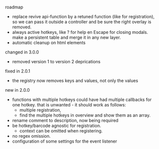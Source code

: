 

roadmap

* replace revive api-function by a retuned function (like for registration),
    so we can pass it outside a
    controller and be sure the right overlay is removed.
* always active hotkeys, like ? for help en Escape for closing modals.
    make a persistent table and merge it in any new layer.
* automatic cleanup on html elements



changed in 3.0.0

* removed version 1 to version 2 deprications

fixed in 2.0.1

* the registry now removes keys and values, not only the values

new in 2.0.0

* functions with multiple hotkeys could have had multiple callbacks for one hotkey.
    that is unwanted - it should work as follows:
    * multiple registration,
    * find the multiple hotkeys in overview and show them as an array.
* rename comment to description, now being required
* be hotkey/barcode agnostic for registration.
    * context can be omitted when registering.
* no regex omission.
* configuration of some settings for the event listener

